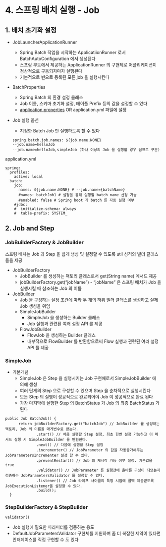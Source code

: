 # 4. 스프링 배치 실행 - Job
## 1. 배치 초기화 설정

- JobLauncherApplicationRunner
    - Spring Batch 작업을 시작하는 ApplicatiionRunner 로서 BatchAutoConfiguration 에서 생성된다
    - 스프링 부트에서 제공하는 ApplicationRunner 의 구현체로 어플리케이션이 정상적으로 구동되자마자 실행된다
    - 기본적으로 빈으로 등록된 모든 job 을 실행시킨다
- BatchProperties
    - Spring Batch 의 환경 설정 클래스
    - Job 이름, 스키마 초기화 설정, 테이플 Prefix 등의 값을 설정할 수 있다
    - [application.properties](http://application.properties) OR application.yml 파일에 설정
- Job 실행 옵션
    - 지정한 Batch Job 만 실행하도록 할 수 있다

    ```
    spring.batch.job.names: ${job.name.NONE}
    --job.name=helloJob
    --job.name=helloJob,simpleJob (하나 이상의 Job 을 실행할 경우 쉼표로 구분)
    ```


application.yml

```
spring:
  profiles:
    active: local
  batch:
    job:
      names: ${job.name:NONE} # --job.name={batchName}
      #names: batchJob1 # 설정을 통해 실행할 batch name 선정 가능
      #enabled: false # Spring boot 가 batch 를 자동 실행 여부
    #jdbc:
    #  initialize-schema: always
    #  table-prefix: SYSTEM_
```

## 2. Job and Step

### JobBuilderFactory & JobBuilder

스프링 배치는 Job 과 Step 을 쉽게 생성 및 설정할 수 있도록 util 성격의 빌더 클래스들을 제공

- JobBuilderFactory
    - JobBuilder 를 생성하는 팩토리 클래스로서 get(String name) 메서드 제공
    - jobBuilderFactory.get(”jobName”) - “jobName” 은 스프링 배치가 Job 을 실행시킬 때 참조하는 Job 의 이름
- JobBuilder
    - Job 을 구성하는 설정 조건에 따라 두 개의 하위 빌더 클래스를 생성하고 실제 Job 생성을 위임
    - SimpleJobBuilder
        - SimpleJob 을 생성하는 Builder 클래스
        - Job 실행과 관련된 여러 설정 API 를 제공
    - FlowJobBuilder
        - FlowJob 을 생성하는 Builder 클래스
        - 내부적으로 FlowBuilder 를 반환함으로써 Flow 실행과 관련된 여러 설정 API 를 제공

### SimpleJob

- 기본개념
    - SimpleJob 은 Step 을 실행시키는 Job 구현체로서 SimpleJobBuilder 에 의해 생성
    - 여러 단계의 Step 으로 구성할 수 있으며 Step 을 순차적으로 실행시킨다
    - 모든 Step 의 실행이 성공적으로 완료되어야 Job 이 성공적으로 완료 된다
    - 가장 마지막에 실행한 Step 의 BatchStatus 가 Job 의 최종 BatchStatus 가 된다

```
public Job BatchJob() {
      return jobBuilderFactory.get("batchJob") // JobBuilder 를 생성하는 팩토리, Job 의 이름을 매게변수로 받는다.
              .start() // 처음 실행할 Step 설정, 최초 한번 설정 가능하고 이 메서드 실행 시 SimpleJobBuilder 을 반환한다.
              .next() // 다음에 실행할 Step 설정
              .incrementer() // JobParameter 의 값을 자동증가해주는 JobParametersIncrementer 설정 할 수 있다.
              .preventRestart() // Job 의 재시작 가능 여부 설정. 기본값을 true
              .validator() // JobParameter 를 실행전에 올바른 구성이 되었는지 검증하는 JobParametersValidator 를 설정할 수 있다.
              .listener() // Job 라이프 사이클의 특정 시점에 콜백 제공받도록 JobExecutionListener을 설정할 수 있다.
              .build();
  }
```
### StepBuilderFactory & StepBuilder
`validator()`
- Job 실행에 필요한 파라미터를 검증하는 용도
- DefaultJobParametersValidator 구현체를 지원하며 좀 더 복잡한 제약이 있다면 인터페이스를 직접 구현할 수 도 있다
